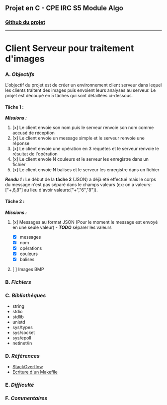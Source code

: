 ## Projet en C - CPE IRC S5 Module Algo

### [Github du projet](https://github.com/eloibrd/IRC-S5-Client-Serveur)

---

# Client Serveur pour traitement d'images

### A. _Objectifs_

L'objectif du projet est de créer un environnement client serveur dans lequel les clients traitent des images puis envoient leurs analyses au serveur. Le projet est découpé en 5 tâches qui sont détaillées ci-dessous.

#### Tâche 1 :

**_Missions :_**

1. [x] Le client envoie son nom puis le serveur renvoie son nom comme accusé de réception
2. [x] Le client envoie un message simple et le serveur renvoie une réponse
3. [x] Le client envoie une opération en 3 requêtes et le serveur renvoie le résultat de l'opération
4. [x] Le client envoie N couleurs et le serveur les enregistre dans un fichier
5. [x] Le client envoie N balises et le serveur les enregistre dans un fichier

**_Rendu 1 :_** Le début de la **tâche 2** (JSON) a déjà été effectué mais le corps du message n'est pas séparé dans le champs valeurs (ex: on a valeurs:["+,6,8"] au lieu d'avoir valeurs:["+","6","8"]).

#### Tâche 2 :

**_Missions :_**

1. [x] Messages au format JSON (Pour le moment le message est envoyé en une seule valeur) - **_TODO_** séparer les valeurs

    - [x] messages
    - [x] nom
    - [x] opérations
    - [x] couleurs
    - [x] balises

2. [ ] Images BMP

### B. _Fichiers_

### C. _Bibliothèques_

-   string
-   stdio
-   stdlib
-   unistd
-   sys/types
-   sys/socket
-   sys/epoll
-   netinet/in

### D. _Références_

-   [StackOverflow](https://stackoverflow.com/)
-   [Ecriture d'un Makefile](https://ensiwiki.ensimag.fr/images/e/eb/Makefile.pdf)

### E. _Difficulté_

### F. _Commentaires_
